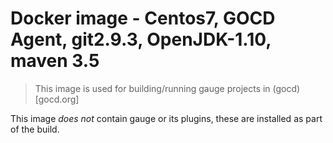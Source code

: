 # Docker image - Centos7, GOCD Agent, git2.9.3, OpenJDK-1.10, maven 3.5

> This image is used for building/running gauge projects in (gocd)[gocd.org]

This image *does not* contain gauge or its plugins, these are installed as part of the build.